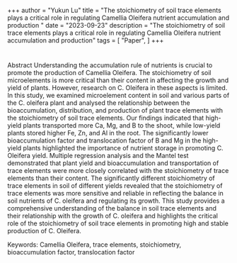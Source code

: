 +++
author = "Yukun Lu"
title = "The stoichiometry of soil trace elements plays a critical role in regulating Camellia Oleifera nutrient accumulation and production "
date = "2023-09-23"
description = "The stoichiometry of soil trace elements plays a critical role in regulating Camellia Oleifera nutrient accumulation and production"
tags = [
    "Paper",
]
+++

#
Abstract  Understanding the accumulation rule of nutrients is crucial to promote the production of Camellia Oleifera. The stoichiometry of soil microelements is more critical than their content in affecting the growth and yield of plants. However, research on C. Oleifera in these aspects is limited. In this study, we examined microelement content in soil and various parts of the C. oleifera plant and analysed the relationship between the bioaccumulation, distribution, and production of plant trace elements with the stoichiometry of soil trace elements. Our findings indicated that high-yield plants transported more Ca, Mg, and B to the shoot, while low-yield plants stored higher Fe, Zn, and Al in the root. The significantly lower bioaccumulation factor and translocation factor of B and Mg in the high-yield plants highlighted the importance of nutrient storage in promoting C. Oleifera yield. Multiple regression analysis and the Mantel test demonstrated that plant yield and bioaccumulation and transportation of trace elements were more closely correlated with the stoichiometry of trace elements than their content. The significantly different stoichiometry of trace elements in soil of different yields revealed that the stoichiometry of trace elements was more sensitive and reliable in reflecting the balance in soil nutrients of C. oleifera and regulating its growth. This study provides a comprehensive understanding of the balance in soil trace elements and their relationship with the growth of C. oleifera and highlights the critical role of the stoichiometry of soil trace elements in promoting high and stable production of C. Oleifera.

Keywords: Camellia Oleifera, trace elements, stoichiometry, bioaccumulation factor, translocation factor



